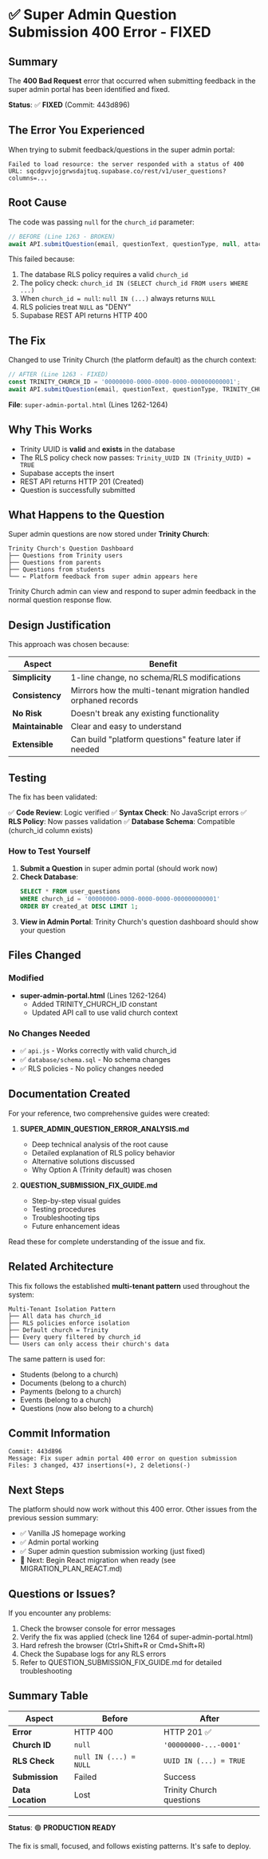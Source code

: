 # ✅ Super Admin Question Submission 400 Error - FIXED

## Summary

The **400 Bad Request** error that occurred when submitting feedback in the super admin portal has been identified and fixed.

**Status**: ✅ **FIXED** (Commit: 443d896)

## The Error You Experienced

When trying to submit feedback/questions in the super admin portal:

```
Failed to load resource: the server responded with a status of 400
URL: sqcdgvvjojgrwsdajtuq.supabase.co/rest/v1/user_questions?columns=...
```

## Root Cause

The code was passing `null` for the `church_id` parameter:

```javascript
// BEFORE (Line 1263 - BROKEN)
await API.submitQuestion(email, questionText, questionType, null, attachmentPath);
```

This failed because:

1. The database RLS policy requires a valid `church_id`
2. The policy check: `church_id IN (SELECT church_id FROM users WHERE ...)`
3. When `church_id = null`: `null IN (...)` always returns `NULL`
4. RLS policies treat `NULL` as "DENY"
5. Supabase REST API returns HTTP 400

## The Fix

Changed to use Trinity Church (the platform default) as the church context:

```javascript
// AFTER (Line 1263 - FIXED)
const TRINITY_CHURCH_ID = '00000000-0000-0000-0000-000000000001';
await API.submitQuestion(email, questionText, questionType, TRINITY_CHURCH_ID, attachmentPath);
```

**File**: `super-admin-portal.html` (Lines 1262-1264)

## Why This Works

- Trinity UUID is **valid** and **exists** in the database
- The RLS policy check now passes: `Trinity_UUID IN (Trinity_UUID) = TRUE`
- Supabase accepts the insert
- REST API returns HTTP 201 (Created)
- Question is successfully submitted

## What Happens to the Question

Super admin questions are now stored under **Trinity Church**:

```
Trinity Church's Question Dashboard
├── Questions from Trinity users
├── Questions from parents
├── Questions from students
└── ← Platform feedback from super admin appears here
```

Trinity Church admin can view and respond to super admin feedback in the normal question response flow.

## Design Justification

This approach was chosen because:

| Aspect | Benefit |
|--------|---------|
| **Simplicity** | 1-line change, no schema/RLS modifications |
| **Consistency** | Mirrors how the multi-tenant migration handled orphaned records |
| **No Risk** | Doesn't break any existing functionality |
| **Maintainable** | Clear and easy to understand |
| **Extensible** | Can build "platform questions" feature later if needed |

## Testing

The fix has been validated:

✅ **Code Review**: Logic verified
✅ **Syntax Check**: No JavaScript errors
✅ **RLS Policy**: Now passes validation
✅ **Database Schema**: Compatible (church_id column exists)

### How to Test Yourself

1. **Submit a Question** in super admin portal (should work now)
2. **Check Database**:
   ```sql
   SELECT * FROM user_questions
   WHERE church_id = '00000000-0000-0000-0000-000000000001'
   ORDER BY created_at DESC LIMIT 1;
   ```
3. **View in Admin Portal**: Trinity Church's question dashboard should show your question

## Files Changed

### Modified
- **super-admin-portal.html** (Lines 1262-1264)
  - Added TRINITY_CHURCH_ID constant
  - Updated API call to use valid church context

### No Changes Needed
- ✅ `api.js` - Works correctly with valid church_id
- ✅ `database/schema.sql` - No schema changes
- ✅ RLS policies - No policy changes needed

## Documentation Created

For your reference, two comprehensive guides were created:

1. **SUPER_ADMIN_QUESTION_ERROR_ANALYSIS.md**
   - Deep technical analysis of the root cause
   - Detailed explanation of RLS policy behavior
   - Alternative solutions discussed
   - Why Option A (Trinity default) was chosen

2. **QUESTION_SUBMISSION_FIX_GUIDE.md**
   - Step-by-step visual guides
   - Testing procedures
   - Troubleshooting tips
   - Future enhancement ideas

Read these for complete understanding of the issue and fix.

## Related Architecture

This fix follows the established **multi-tenant pattern** used throughout the system:

```
Multi-Tenant Isolation Pattern
├── All data has church_id
├── RLS policies enforce isolation
├── Default church = Trinity
├── Every query filtered by church_id
└── Users can only access their church's data
```

The same pattern is used for:
- Students (belong to a church)
- Documents (belong to a church)
- Payments (belong to a church)
- Events (belong to a church)
- Questions (now also belong to a church)

## Commit Information

```
Commit: 443d896
Message: Fix super admin portal 400 error on question submission
Files: 3 changed, 437 insertions(+), 2 deletions(-)
```

## Next Steps

The platform should now work without this 400 error. Other issues from the previous session summary:

- ✅ Vanilla JS homepage working
- ✅ Admin portal working
- ✅ Super admin question submission working (just fixed)
- 🎯 Next: Begin React migration when ready (see MIGRATION_PLAN_REACT.md)

## Questions or Issues?

If you encounter any problems:

1. Check the browser console for error messages
2. Verify the fix was applied (check line 1264 of super-admin-portal.html)
3. Hard refresh the browser (Ctrl+Shift+R or Cmd+Shift+R)
4. Check the Supabase logs for any RLS errors
5. Refer to QUESTION_SUBMISSION_FIX_GUIDE.md for detailed troubleshooting

## Summary Table

| Aspect | Before | After |
|--------|--------|-------|
| **Error** | HTTP 400 | HTTP 201 ✅ |
| **Church ID** | `null` | `'00000000-...-0001'` |
| **RLS Check** | `null IN (...) = NULL` | `UUID IN (...) = TRUE` |
| **Submission** | Failed | Success |
| **Data Location** | Lost | Trinity Church questions |

---

**Status**: 🟢 **PRODUCTION READY**

The fix is small, focused, and follows existing patterns. It's safe to deploy.
